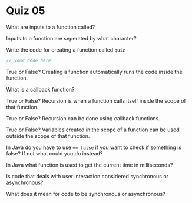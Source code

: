 # Quiz 05

What are inputs to a function called?

Inputs to a function are seperated by what character?

Write the code for creating a function called `quiz`

```java
// your code here
```

True or False? Creating a function automatically runs the code inside the function.

What is a callback function?

True or False? Recursion is when a function calls itself inside the scope of that function.

True or False? Recursion can be done using callback functions.

True or False? Variables created in the scope of a function can be used outside the scope of that function.

In Java do you have to use `== false` if you want to check if something is false? If not what could you do instead?

In Java what function is used to get the current time in milliseconds?

Is code that deals with user interaction considered synchronous or asynchronous?

What does it mean for code to be synchronous or asynchronous?
